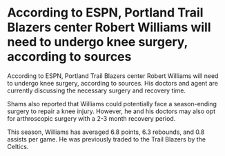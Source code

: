 #  According to ESPN, Portland Trail Blazers center Robert Williams will need to undergo knee surgery, according to sources 
  According to ESPN, Portland Trail Blazers center Robert Williams will need to undergo knee surgery, according to sources. His doctors and agent are currently discussing the necessary surgery and recovery time.

Shams also reported that Williams could potentially face a season-ending surgery to repair a knee injury. However, he and his doctors may also opt for arthroscopic surgery with a 2-3 month recovery period.

This season, Williams has averaged 6.8 points, 6.3 rebounds, and 0.8 assists per game. He was previously traded to the Trail Blazers by the Celtics.